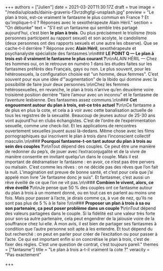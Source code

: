 +++
authors = ["Julien"]
date = 2021-03-20T11:30:17Z
draft = true
image = "/media/uploads/dainis-graveris-f3vrzdhgfgi-unsplash.jpg"
preview = "Le plan à trois, est-ce vraiment le fantasme le plus commun en France ? Et qu'implique-t-il ? Réponses avec le sexothérapeute Alain Héril."
section = "On débunke"
text = "S’il est un fantasme qui semble très partagé aujourd’hui, c’est bien **le plan à trois**. Ou plus précisément le triolisme (trois personnes participent au rapport sexuel) et son acolyte, le candolisme (deux personnes ont des rapports sexuels et une autre les observe). Que se cache-t-il derrière ? Réponse avec **Alain Héril**, sexothérapeute et psychanalyste spécialiste des fantasmes.\n\n### **LE POINT Q — Le plan à trois est-il vraiment le fantasme le plus courant ?**\n\nALAIN HÉRIL — Chez les hommes oui, on le retrouve en numéro 1 dans les études faites sur les fantasmes préférés des Français, gays ou non. Le plus souvent, pour les hétérosexuels, la configuration choisie est \"un homme, deux femmes\". C’est souvent pour eux une idée d’\"augmentation\" de la libido qui domine avec la possibilité de faire jouir deux personnes.\n\nChez les femmes hétérosexuelles, en revanche, le plan à trois n’arrive qu’en deuxième voire troisièmé position derrière \"faire l’amour avec un inconnu\" et le fantasme de l’aventure lesbienne. Des fantasmes assez communs.\n\n### **Cet engouement autour du plan à trois, est-ce très actuel ?**\n\nCe fantasme a de plus en plus la cote, et cela a à voir avec cette banalisation actuelle de tous les registres de la sexualité. Beaucoup de jeunes autour de 25-30 ans vont aujourd’hui en clubs échangistes. C’est de l’ordre de l’expérimentation sexuelle, comme une check-list. Et les applications de rencontres ouvertement sexuelles jouent aussi là-dedans. Même chose avec les films pornographiques qui inscrivent le plan à trois dans l’inconscient collectif masculin.\n\n### **Pourquoi fantasme-t-on tant autour du plan à trois au sein des couples ?**\n\nTout dépend des couples. Ce peut être une manière de redonner du pep’s, de jouer avec l’extraconjugalité et de la vivre de manière consentie en invitant quelqu’un dans le couple. Mais il est important de dédramatiser le fantasme : en avoir, ce n’est pas être pervers ou malsain. C’est comme les rêves : on ne décide pas des rêves que l’on fait la nuit. L’imagination est preuve de bonne santé, et c’est pour cela que j’ai appelé mon livre \"Je fantasme donc je suis\". Et fantasmer, c’est aussi un rêve éveillé de ce que l’on ne vit pas.\n\n### **Combien le vivent, alors, ce rêve éveillé ?**\n\nJe pense que 50&nbsp;% des couples ont ce fantasme autour du plan à trois à un moment donné, ou en tout cas en parlent au moins une fois. Mais pour passer à l’acte, je dirais comme ça, à vue de nez, qu’ils ne sont pas plus de 5&nbsp;% à le faire !\n\n### **Proposer un plan à trois à sa ou son partenaire, ça peut poser problème dans un couple ?**\n\nTout dépend des valeurs partagées dans le couple. Si la fidélité est une valeur très forte pour son·sa autre partenaire, cela peut engendrer de la jalousie voire de la souffrance chez lui·elle. À mon avis, il est bien de partager ses fantasmes à condition que l’autre personne soit apte à les entendre. Et tout dépend du but recherché : on peut en parler pour créer de l’excitation ou pour passer à l’acte. Ce qui est important enfin si on concrétise le plan à trois, c’est de fixer des règles. C’est une question de contrat, c’est toujours pareil."
themes = ["fantasme"]
title = "Le plan à trois a-t-il vraiment la cote ?"
veracity = "Pas exactement"

+++
